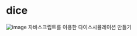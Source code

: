 # dice

![image](https://github.com/jung-chaewon/dice/assets/131144717/b79845ae-b647-4b15-ba06-6a8af42b2e9a)
자바스크립트를 이용한 다이스시뮬레이션 만들기
